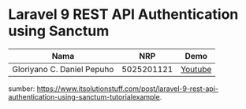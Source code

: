 # Laravel 9 REST API Authentication using Sanctum

| Nama                      | NRP      | Demo |
|---------------------------|----------|------|
|Gloriyano C. Daniel Pepuho |5025201121| [Youtube](https://youtu.be/JWcF46WVVn0)     |


sumber: https://www.itsolutionstuff.com/post/laravel-9-rest-api-authentication-using-sanctum-tutorialexample.